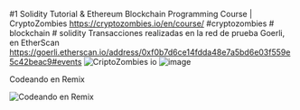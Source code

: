 #1 Solidity Tutorial & Ethereum Blockchain Programming Course | CryptoZombies https://cryptozombies.io/en/course/ #cryptozombies # blockchain # solidity 
Transacciones realizadas en la red de prueba Goerli, en EtherScan https://goerli.etherscan.io/address/0xf0b7d6ce14fdda48e7a5bd6e03f559e5c42beac9#events
![CriptoZombies io](https://user-images.githubusercontent.com/42863568/197650720-9bc6bcbd-019e-4b4b-9497-78dc6cec3df7.jpg)
![image](https://user-images.githubusercontent.com/42863568/197650933-8ffde2d0-ab69-4134-99f7-000c37179672.png)

Codeando en Remix

![Codeando en Remix](https://user-images.githubusercontent.com/42863568/197651057-984195f1-a115-4909-bc79-9479a0bc1ade.jpeg)
